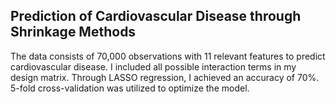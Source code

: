## Prediction of Cardiovascular Disease through Shrinkage Methods

The data consists of 70,000 observations with 11 relevant features to predict cardiovascular disease. I included all possible interaction terms in my design matrix. Through LASSO regression, I achieved an accuracy of 70%. 5-fold cross-validation was utilized to optimize the model.
